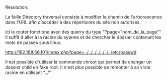 Résolution:

La faille Directory traversal consiste à modifier le chemin de l'arborescence dans l'URL afin d’accéder à des répertoires du site non autorisés.

Ici le router fonctione avec des querry du type "?page="nom_de_la_page""
Il suffit d'aller à la racine du syteme et de chercher le dossier contenant les mots de passes sous linux.

http://192.168.56.101/index.php?page=../../../../../../../etc/passwd

Il est possible d'utiliser la commande chroot qui permet de changer un dossier child en fake root. Il n'est plus possible de remonter à sa vraie racine en utilisant "../"
